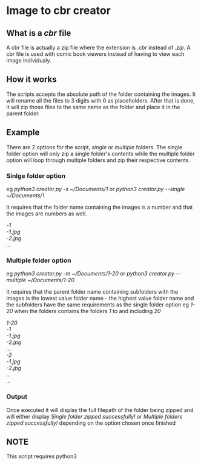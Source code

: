 # Image to cbr creator 
## What is a *cbr* file
 
A cbr file is actually a zip file where the extension is *.cbr* instead of *.zip*. 
A cbr file is used with comic book viewers instead of having to view each image 
individualy. 

## How it works

The scripts accepts the absolute path of the folder containing the images. It will 
rename all the files to 3 digits with 0 as placeholders. After that is done, it will 
zip those files to the same name as the folder and place it in the parent folder. 

## Example

There are 2 options for the script, *single* or *multiple* folders. The single folder 
option will only zip a single folder's contents while the multiple folder option 
will loop through multiple folders and zip their respective contents.

### Sinlge folder option

eg *python3 creator.py -s ~/Documents/1* 
or 
*python3 creator.py --single ~/Documents/1* 

It requires that the folder name containing the images is a number and that the 
images are numbers as well.

*-1*  
    *-1.jpg*  
    *-2.jpg*  
    *...*  

### Multiple folder option

eg *python3 creator.py -m ~/Documents/1-20* 
or 
*python3 creator.py --multiple ~/Documents/1-20*

It requires that the parent folder name containing subfolders with the images is the 
lowest value folder name *-* the highest value folder name and the subfolders have the
same requirements as the single folder option
eg *1-20* when the folders contains the folders *1* to and including *20*

*1-20*  
    *-1*  
        *-1.jpg*  
        *-2.jpg*  
        *...*  
    *-2*  
        *-1.jpg*  
        *-2.jpg*  
        *...*  
    *...*  

### Output

Once executed it will display the full filepath of the folder being zipped and will either
display *Single folder zipped successfully!* or *Multiple folders zipped successfully!* 
depending on the option chosen once finished

## NOTE
This script requires python3
